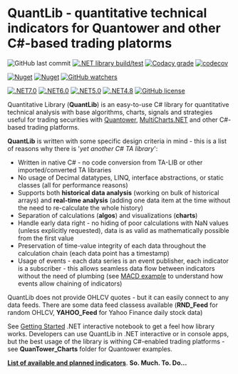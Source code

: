 # QuantLib - quantitative technical indicators for Quantower and other C#-based trading platorms

![GitHub last commit](https://img.shields.io/github/last-commit/mihakralj/QuantLib)
[![.NET library build/test](https://github.com/mihakralj/QuantLib/actions/workflows/main_automation.yml/badge.svg)](https://github.com/mihakralj/QuantLib/actions/workflows/main_automation.yml)
[![Codacy grade](https://img.shields.io/codacy/grade/b1f9109222234c87bce45f1fd4c63aee)](https://app.codacy.com/gh/mihakralj/QuantLib/dashboard)
[![codecov](https://codecov.io/gh/mihakralj/QuantLib/branch/main/graph/badge.svg?style=flat-square&token=YNMJRGKMTJ)](https://codecov.io/gh/mihakralj/QuantLib)

[![Nuget](https://img.shields.io/nuget/v/QuantLib)](https://www.nuget.org/packages/QuantLib/)
[![Nuget](https://img.shields.io/nuget/dt/QuantLib)](https://www.nuget.org/packages/QuantLib/)
[![GitHub watchers](https://img.shields.io/github/watchers/mihakralj/QuantLib)](https://github.com/mihakralj/QuantLib/watchers)

[![.NET7.0](https://img.shields.io/badge/.NET-7.0-yellow)](https://dotnet.microsoft.com/en-us/download/dotnet/7.0)
[![.NET6.0](https://img.shields.io/badge/.NET-6.0-blue)](https://dotnet.microsoft.com/en-us/download/dotnet/6.0)
[![.NET5.0](https://img.shields.io/badge/.NET-5.0-blue)](https://dotnet.microsoft.com/en-us/download/dotnet/5.0)
[![.NET4.8](https://img.shields.io/badge/.NET-4.8-blue)](https://dotnet.microsoft.com/en-us/download/dotnet-framework/net48)
[![GitHub license](https://img.shields.io/github/license/mihakralj/QuantLib)](Docs/LICENSE)

Quantitative Library (**QuantLib**) is an easy-to-use C# library for quantitative technical analysis with base algorithms, charts, signals and strategies useful for trading securities with [Quantower](https://www.quantower.com/), [MultiCharts.NET](https://www.multicharts.com/net/") and other C#-based trading platforms.

**QuantLib** is written with some specific design criteria in mind - this is a list of reasons why there is '_yet another C# TA library_':

- Written in native C# - no code conversion from TA-LIB or other imported/converted TA libraries
- No usage of Decimal datatypes, LINQ, interface abstractions, or static classes (all for performance reasons)
- Supports both **historical data analysis** (working on bulk of historical arrays) and **real-time analysis** (adding one data item at the time without the need to re-calculate the whole history)
- Separation of calculations (**algos**) and visualizations (**charts**)
- Handle early data right - no hiding of poor calculations with NaN values (unless explicitly requested), data is as valid as mathematically possible from the first value
- Preservation of time-value integrity of each data throughout the calculation chain (each data point has a timestamp)
- Usage of events - each data series is an event publisher, each indicator is a subscriber - this allows seamless data flow between indicators without the need of plumbing (see [MACD example](https://github.com/mihakralj/QuantLib/blob/main/Docs/macd_example.ipynb) to understand how events allow chaining of indicators)

QuantLib does not provide OHLCV quotes - but it can easily connect to any data feeds. There are some data feed classess
available (**RND_Feed** for random OHLCV, **YAHOO_Feed** for Yahoo Finance daily stock data)

See [Getting Started](https://github.com/mihakralj/QuantLib/blob/main/Docs/getting_started.ipynb) .NET interactive notebook to get a feel how library works. Developers can use QuantLib in .NET interactive or in console apps, but the best
usage of the library is withing C#-enabled trading platforms - see **QuanTower_Charts** folder for Quantower examples.

[**List of available and planned indicators**](https://github.com/mihakralj/QuantLib/blob/main/Docs/coverage.md). **So. Much. To. Do...**
